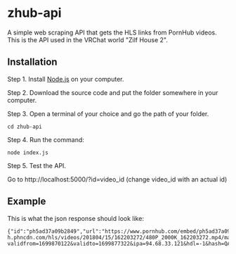 # zhub-api
A simple web scraping API that gets the HLS links from PornHub videos.
This is the API used in the VRChat world "Zilf House 2".



## Installation

Step 1. Install [Node.js](nodejs.org) on your computer.

Step 2. Download the source code and put the folder somewhere in your computer.

Step 3. Open a terminal of your choice and go the path of your folder.

```
cd zhub-api
```

Step 4. Run the command:

```
node index.js
```

Step 5. Test the API.

Go to http://localhost:5000/?id=video_id (change video_id with an actual id)

## Example
This is what the json response should look like:

```
{"id":"ph5ad37a09b2849","url":"https://www.pornhub.com/embed/ph5ad37a09b2849","hls":"https://ee-h.phncdn.com/hls/videos/201804/15/162203272/480P_2000K_162203272.mp4/master.m3u8?validfrom=1699870122&validto=1699877322&ipa=94.68.33.121&hdl=-1&hash=QAVWaiZrmHSbv57B0XBE4szj4PE%3D"}
```

